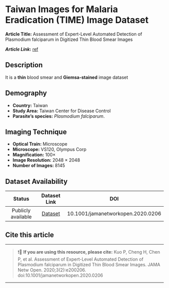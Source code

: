 # **Taiwan Images for Malaria Eradication (TIME) Image Dataset**  
**Article Title:** Assessment of Expert-Level Automated Detection of Plasmodium falciparum in Digitized Thin Blood Smear Images

**_Article Link_:** [ref](https://jamanetwork.com/journals/jamanetworkopen/fullarticle/2762023)

## **Description**
It is a **thin** blood smear and **Giemsa-stained** image dataset 

## **Demography**
+ **Country:** Taiwan
+ **Study Area:** Taiwan Center for Disease Control 
+ **Parasite’s species:** _Plasmodium falciparum_.


## **Imaging Technique**
+ **Optical Train:** Microscope
+ **Microscope:** VS120, Olympus Corp
+ **Magnification:** 100×
+ **Image Resolution:** 2048 × 2048
+ **Number of Images:** 8145

## **Dataset Availability**
|**Status**|**Dataset Link**|**DOI**|
|:---:|:---:|:---:|
|Publicly available| [Dataset](https://ai.cdc.gov.tw/datasets/)|10.1001/jamanetworkopen.2020.0206|


## **Cite this article**
---
>
> ❗🛑 **If you are using this resource, please cite:** Kuo P, Cheng H, Chen P, et al. Assessment of Expert-Level Automated Detection of Plasmodium falciparum in Digitized Thin Blood Smear Images. JAMA Netw Open. 2020;3(2):e200206. doi:10.1001/jamanetworkopen.2020.0206
>
---
